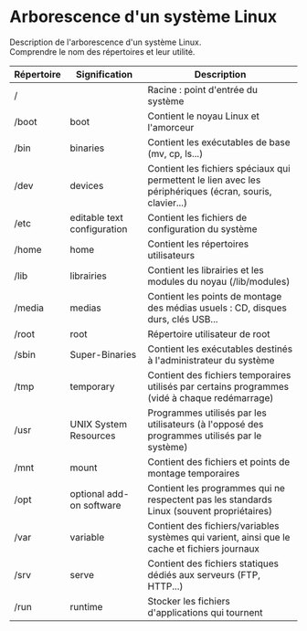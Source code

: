 # Arborescence d'un système Linux

Description de l'arborescence d'un système Linux.  
Comprendre le nom des répertoires et leur utilité.  

|       Répertoire      |     Signification           |                      Description                                                                          |
|-----------------------|-----------------------------|-----------------------------------------------------------------------------------------------------------|
| /                     |                             | Racine : point d'entrée du système                                                                        |
| /boot                 | boot                        | Contient le noyau Linux et l'amorceur                                                                     |
| /bin                  | binaries                    | Contient les exécutables de base (mv, cp, ls...)                                                          |
| /dev                  | devices                     | Contient les fichiers spéciaux qui permettent le lien avec les périphériques (écran, souris, clavier...)  |
| /etc                  | editable text configuration | Contient les fichiers de configuration du système                                                         |
| /home                 | home                        | Contient les répertoires utilisateurs                                                                     |
| /lib                  | librairies                  | Contient les librairies et les modules du noyau (/lib/modules)                                            |
| /media                | medias                      | Contient les points de montage des médias usuels : CD, disques durs, clés USB...                          |
| /root                 | root                        | Répertoire utilisateur de root                                                                            |
| /sbin                 | Super-Binaries              | Contient les exécutables destinés à l'administrateur du système                                           |
| /tmp                  | temporary                   | Contient des fichiers temporaires utilisés par certains programmes (vidé à chaque redémarrage)            |
| /usr                  | UNIX System Resources       | Programmes utilisés par les utilisateurs (à l'opposé des programmes utilisés par le système)              |
| /mnt                  | mount                       | Contient des fichiers et points de montage temporaires                                                    |
| /opt                  | optional add-on software    | Contient les programmes qui ne respectent pas les standards Linux (souvent propriétaires)                 |
| /var                  | variable                    | Contient des fichiers/variables systèmes qui varient, ainsi que le cache et fichiers journaux             |
| /srv                  | serve                       | Contient des fichiers statiques dédiés aux serveurs (FTP, HTTP...)                                        |
| /run                  | runtime                     | Stocker les fichiers d'applications qui tournent                                                          |
